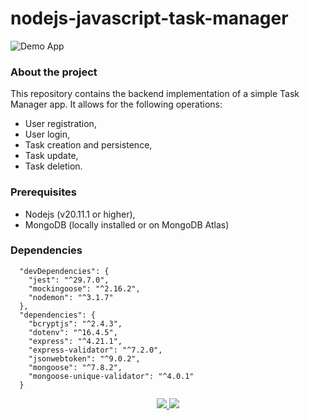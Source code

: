 # nodejs-javascript-task-manager
![Demo App](https://img.shields.io/badge/demo_app-blue)

### About the project

This repository contains the backend implementation of a simple Task Manager app. It allows for the following operations:

* User registration,
* User login,
* Task creation and persistence,
* Task update,
* Task deletion.

### Prerequisites

* Nodejs (v20.11.1 or higher),
* MongoDB (locally installed or on MongoDB Atlas)

### Dependencies 
```
  "devDependencies": {
    "jest": "^29.7.0",
    "mockingoose": "^2.16.2",
    "nodemon": "^3.1.7"
  },
  "dependencies": {
    "bcryptjs": "^2.4.3",
    "dotenv": "^16.4.5",
    "express": "^4.21.1",
    "express-validator": "^7.2.0",
    "jsonwebtoken": "^9.0.2",
    "mongoose": "^7.8.2",
    "mongoose-unique-validator": "^4.0.1"
  }

```
<p align="center">
        <a href="https://github.com/LelouchFR/skill-icons">
        <img src="https://go-skill-icons.vercel.app/api/icons?i=js,nodejs,expressjs,mongoose,jest"/>
      </a><img src="https://github.com/user-attachments/assets/f6592d31-c67e-43b2-8804-3b2d68fc3220"/>
</p>
